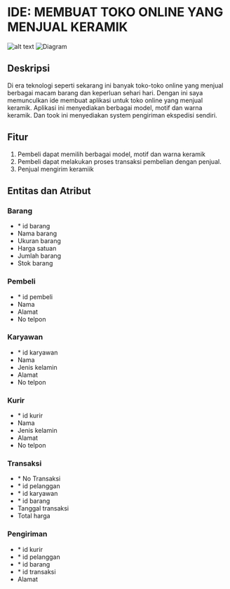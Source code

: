 # IDE: MEMBUAT TOKO ONLINE YANG MENJUAL KERAMIK
![alt text](https://github.com/NormalikaShandi/Pertemuan2/blob/README.md/Untitled%20Diagram.drawio%20-%20diagrams.net%20(2).png?raw=true)
![Diagram](Http/Untitled%20Diagram.drawio%20-%20diagrams.net%20(2).png)
## Deskripsi

Di era teknologi seperti sekarang ini banyak toko-toko online yang menjual berbagai macam barang dan keperluan sehari hari. Dengan ini saya memunculkan ide membuat aplikasi untuk toko online yang menjual keramik. Aplikasi ini menyediakan berbagai model, motif dan warna keramik. Dan took ini menyediakan system pengiriman ekspedisi sendiri.

## Fitur

1.	Pembeli dapat memilih berbagai model, motif dan warna keramik
2.	Pembeli dapat melakukan proses transaksi pembelian dengan penjual.
3.	Penjual mengirim keramiik 

## Entitas dan Atribut

### Barang

-	\* id barang
-	Nama barang
-	Ukuran barang
-	Harga satuan
-	Jumlah barang
-	Stok barang

### Pembeli

-	\* id pembeli
-	Nama
-	Alamat
-	No telpon

### Karyawan

-	\* id karyawan
-	Nama
-	Jenis kelamin
-	Alamat
-	No telpon

### Kurir

-	\* id kurir
-	Nama
-	Jenis kelamin
-	Alamat
-	No telpon

### Transaksi

-	\* No Transaksi
-	\* id pelanggan
-	\* id karyawan
-	\* id barang 
-	Tanggal transaksi
-	Total harga

### Pengiriman 
-	\* id kurir 
-	\* id pelanggan
-	\* id barang
-	\* id transaksi
-	Alamat
